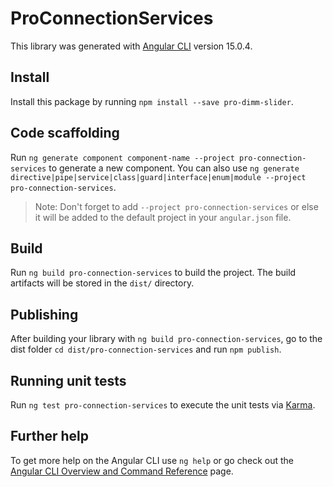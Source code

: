 # ProConnectionServices

This library was generated with [Angular CLI](https://github.com/angular/angular-cli) version 15.0.4.

## Install

Install this package by running `npm install --save pro-dimm-slider`.

## Code scaffolding

Run `ng generate component component-name --project pro-connection-services` to generate a new component. You can also use `ng generate directive|pipe|service|class|guard|interface|enum|module --project pro-connection-services`.
> Note: Don't forget to add `--project pro-connection-services` or else it will be added to the default project in your `angular.json` file. 

## Build

Run `ng build pro-connection-services` to build the project. The build artifacts will be stored in the `dist/` directory.

## Publishing

After building your library with `ng build pro-connection-services`, go to the dist folder `cd dist/pro-connection-services` and run `npm publish`.

## Running unit tests

Run `ng test pro-connection-services` to execute the unit tests via [Karma](https://karma-runner.github.io).

## Further help

To get more help on the Angular CLI use `ng help` or go check out the [Angular CLI Overview and Command Reference](https://angular.io/cli) page.
